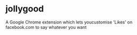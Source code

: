 jollygood
=========

A Google Chrome extension which lets youcustomise &#39;Likes&#39; on facebook.com to say whatever you want